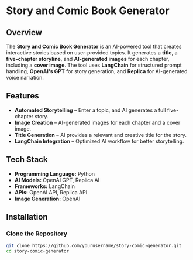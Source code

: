 #  Story and Comic Book Generator  

##  Overview  
The **Story and Comic Book Generator** is an AI-powered tool that creates interactive stories based on user-provided topics. It generates a **title**, a **five-chapter storyline**, and **AI-generated images** for each chapter, including a **cover image**. The tool uses **LangChain** for structured prompt handling, **OpenAI's GPT** for story generation, and **Replica** for AI-generated voice narration.  

##  Features  
-  **Automated Storytelling** – Enter a topic, and AI generates a full five-chapter story.  
-  **Image Creation** – AI-generated images for each chapter and a cover image.  
-  **Title Generation** – AI provides a relevant and creative title for the story.  
-  **LangChain Integration** – Optimized AI workflow for better storytelling.  

##  Tech Stack  
- **Programming Language:** Python  
- **AI Models:** OpenAI GPT, Replica AI  
- **Frameworks:** LangChain  
- **APIs:** OpenAI API, Replica API  
- **Image Generation:** OpenAI 

##  Installation  

###  Clone the Repository  
```bash
git clone https://github.com/yourusername/story-comic-generator.git
cd story-comic-generator
